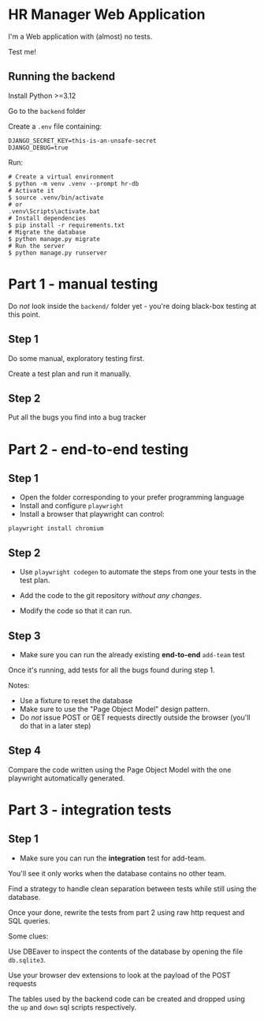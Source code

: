 # HR Manager Web Application

I'm a Web application with (almost) no tests.

Test me!


## Running the backend

Install Python >=3.12

Go to the `backend` folder

Create a `.env` file containing:

```
DJANGO_SECRET_KEY=this-is-an-unsafe-secret
DJANGO_DEBUG=true
```

Run:

```
# Create a virtual environment
$ python -m venv .venv --prompt hr-db
# Activate it
$ source .venv/bin/activate
# or
.venv\Scripts\activate.bat
# Install dependencies
$ pip install -r requirements.txt
# Migrate the database
$ python manage.py migrate
# Run the server
$ python manage.py runserver
```

# Part 1 - manual testing

Do _not_ look inside the `backend/` folder yet - you're doing black-box testing at this point.

## Step 1

Do some manual, exploratory testing first.

Create a test plan and run it manually.

## Step 2

Put all the bugs you find into a bug tracker

# Part 2 - end-to-end testing

## Step 1

* Open the folder corresponding to your prefer programming language
* Install and configure `playwright`
* Install a browser that playwright can control:

```
playwright install chromium
```

## Step 2

* Use `playwright codegen` to automate the steps from one your tests in the test plan.

* Add the code to the git repository *without any changes*.

* Modify the code so that it can run.

## Step 3


* Make sure you can run the already existing **end-to-end** `add-team` test

Once it's running, add tests for all the bugs found during step 1.

Notes:

* Use a fixture to reset the database
* Make sure to use the "Page Object Model" design pattern.
* Do _not_ issue POST or GET requests directly outside the browser
(you'll do that in a later step)

## Step 4

Compare the code written using the Page Object Model with the one playwright automatically generated.

# Part 3 - integration tests

## Step 1

* Make sure you can run the **integration** test for add-team.

You'll see it only works when the database contains no other team.

Find a strategy to handle clean separation between tests while still 
using the database.
 
Once your done, rewrite the tests from part 2 using raw http request
and SQL queries.

Some clues:

Use DBEaver to inspect the contents of the database by opening the file `db.sqlite3`.

Use your browser dev extensions to look at the payload of the POST requests

The tables used by the backend code can be created and dropped using the `up`  and `down` sql scripts respectively.
